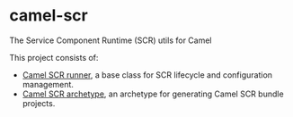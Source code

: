 camel-scr
=========

The Service Component Runtime (SCR) utils for Camel

This project consists of:
* [Camel SCR runner](camel-scr-runner), a base class for SCR lifecycle and configuration management.
* [Camel SCR archetype](camel-archetype-scr), an archetype for generating Camel SCR bundle projects.
